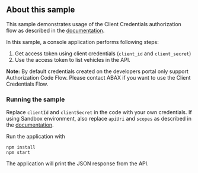 ## About this sample

This sample demonstrates usage of the Client Credentials authorization flow as described in the [documentation](https://developers.abax.cloud/openapi/getting-started#client-credentials-flow).

In this sample, a console application performs following steps:

1. Get access token using client credentials (`client_id` and `client_secret`)
2. Use the access token to list vehicles in the API. 

**Note:** By default credentials created on the developers portal only support Authorization Code Flow. Please contact ABAX if you want to use the Client Credentials Flow.

### Running the sample

Replace `clientId` and `clientSecret` in the code with your own credentials. If using Sandbox environment, also replace `apiUri` and `scopes` as described in the [documentation](https://developers.abax.cloud/openapi/getting-started#sandbox).

Run the application with
```
npm install
npm start
```

The application will print the JSON response from the API.